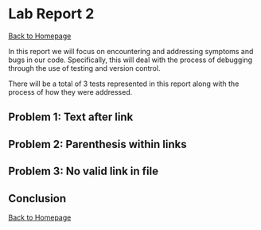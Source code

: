# Lab Report 2

[Back to Homepage](https://d-doan.github.io/cse15l-lab-reports/)

In this report we will focus on encountering and addressing symptoms and bugs in our code. Specifically, this will deal with the process of debugging through the use of testing and version control.

There will be a total of 3 tests represented in this report along with the process of how they were addressed.


## Problem 1: Text after link



## Problem 2: Parenthesis within links



## Problem 3: No valid link in file



## Conclusion


[Back to Homepage](https://d-doan.github.io/cse15l-lab-reports/)